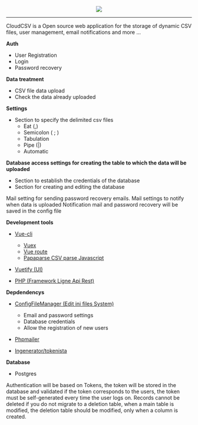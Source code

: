 <center>
<img src="https://i.imgur.com/BwKm56Q.png" />
</center>

---

CloudCSV is a Open source web application for the storage of dynamic CSV files, user management, email notifications and more ...

**Auth**
- User Registration
- Login
- Password recovery

**Data treatment**

- CSV file data upload
- Check the data already uploaded

**Settings**

- Section to specify the delimited csv files
	- Eat (,)
	- Semicolon ( ; )
	- Tabulation
	- Pipe (|)
	- Automatic

**Database access settings for creating the table to which the data will be uploaded**

- Section to establish the credentials of the database
- Section for creating and editing the database

Mail setting for sending password recovery emails.
Mail settings to notify when data is uploaded
Notification mail and password recovery will be saved in the config file


**Development tools**

- [Vue-cli](https://vuejs.org/ "Vue-cli")
	- [Vuex](https://vuex.vuejs.org/ "Vuex")
	- [Vue route](https://router.vuejs.org/ "Vue route")
	- [Papaparse CSV parse Javascript](https://www.papaparse.com/ "Papaparse CSV parse Javascript")

- [Vuetify (UI)](https://vuetifyjs.com "Vuetify (UI)")
- [PHP (Framework Ligne Api Rest)](https://ligne-framework.gitbook.io/ligne-framework-php/ "PHP (Framework Ligne Api Rest)")

**Depdendencys**
- [ConfigFileManager (Edit ini files System)](https://github.com/ghalambaz/ConfigFileManager "ConfigFileManager (Edit ini files System)")
	- Email and password settings
	- Database credentials
	- Allow the registration of new users

- [Phpmailer](https://packagist.org/packages/phpmailer/phpmailer "Phpmailer")
- [Ingenerator/tokenista](https://packagist.org/packages/ingenerator/tokenista "Ingenerator/tokenista")

**Database**
 - Postgres

Authentication will be based on Tokens, the token will be stored in the database and validated if the token corresponds to the users, the token must be self-generated every time the user logs on.
Records cannot be deleted if you do not migrate to a deletion table, when a main table is modified, the deletion table should be modified, only when a column is created.
